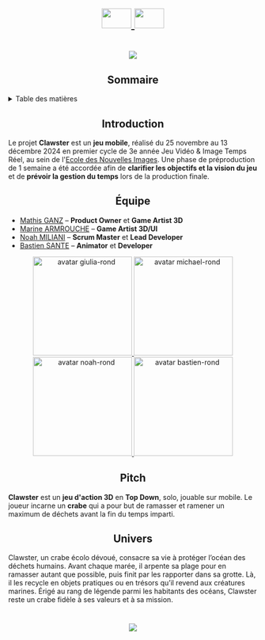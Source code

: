 <h1 align="center">
    <a href="https://github.com/Ecole-des-Nouvelles-Images/2024-Mobile-Clawster/blob/main/README.fr.md">
    <img src="https://github.com/user-attachments/assets/41b66b00-1f67-4793-bd92-24e4f4613b26" width="60" height="40">
  </a>
  <a href="https://github.com/Ecole-des-Nouvelles-Images/2024-Mobile-Clawster/blob/main/README.md">
    <img src="https://github.com/user-attachments/assets/8724f8b2-1eeb-402b-9584-50f07269331b" width="60" height="40">
  </a>
</h1>

<h1 align="center">
    <img src="https://github.com/user-attachments/assets/5064389b-4bb7-49c5-b38f-20792f8949ce">
  </a>

<h2 align="center">
  <strong>Sommaire</strong>
</h2>

<details>
  <summary>Table des matières</summary>
  <ol>
    <li><a href="#introduction">Introduction</a></li>
    <li><a href="#équipe">Équipe</a></li>
    <li><a href="#pitch">Pitch</a></li>
    <li><a href="#univers">Univers</a></li>
  </ol>
</details>

<h2 id="introduction" align="center">
  <strong>Introduction</strong>  
</h2>
<p>
  Le projet <strong>Clawster</strong> est un <strong>jeu mobile</strong>, réalisé du 25 novembre au 13 décembre 2024 en premier cycle de 3e année Jeu Vidéo & Image Temps Réel, au sein de l'<a href="https://github.com/Ecole-des-Nouvelles-Images">Ecole des Nouvelles Images</a>. Une phase de préproduction de 1 semaine a été accordée afin de <strong>clarifier les objectifs et la vision du jeu</strong> et de <strong>prévoir la gestion du temps</strong> lors de la production finale.
</p>

<h2 id="équipe" align="center">
  <strong>Équipe</strong>
</h2>
<ul>
  <li>
    <a href="https://github.com/Avorach">Mathis GANZ</a> – <strong>Product Owner</strong> et <strong>Game Artist 3D</strong>
  </li>
  <li>
    <a href="https://github.com/EnsiMarine">Marine ARMROUCHE</a> – <strong>Game Artist 3D/UI</strong>
  </li>
  <li>
    <a href="https://github.com/NoahMil">Noah MILIANI</a> – <strong>Scrum Master</strong> et <strong>Lead Developer</strong>
  </li>
    <li>
    <a href="https://github.com/BastienSANTE">Bastien SANTE</a> – <strong>Animator</strong> et <strong>Developer</strong>
  </li>
</ul>

<div align="center">
  <a href="https://github.com/Avorach">
    <img src="https://github.com/user-attachments/assets/6b315e80-f272-4ba9-a62e-1088d292ce82" width="200px" alt="avatar giulia-rond">
  </a>
  <a href="https://github.com/EnsiMarine">
    <img src="https://github.com/user-attachments/assets/d78f0edf-e813-4094-a59f-b44f7555e83a" width="200px" alt="avatar michael-rond">
  </a>
  <a href="https://github.com/NoahMil">
    <img src="https://github.com/user-attachments/assets/2a66cfb4-db97-4eb6-b8aa-197e4ca7ca6a" width="200px" alt="avatar noah-rond">
  </a>
      <a href="https://github.com/BastienSANTE">
    <img src="https://github.com/user-attachments/assets/e9b5fac1-11bf-4827-a017-94b05bdf4b3c" width="200px" alt="avatar bastien-rond">
  </a>
</div>


<h2 id="pitch" align="center">
  <strong>Pitch</strong>  
</h2>
<p>
  <strong>Clawster</strong> est un <strong>jeu d'action 3D</strong> en <strong>Top Down</strong>, solo, jouable sur mobile. Le joueur incarne un <strong>crabe</strong> qui a pour but de ramasser et ramener un maximum de déchets avant la fin du temps imparti.
</p>

<h2 id="univers" align="center">
  <strong>Univers</strong>
</h2>
<p>
    Clawster, un crabe écolo dévoué, consacre sa vie à protéger l’océan des déchets humains. Avant chaque marée, il arpente sa plage pour en ramasser autant que possible, puis finit par les rapporter dans sa grotte. Là, il les recycle en objets pratiques ou en trésors qu’il revend aux créatures marines. Érigé au rang de légende parmi les habitants des océans, Clawster reste un crabe fidèle à ses valeurs et à sa mission.
</p>

<h1 align="center">
    <img src="https://github.com/user-attachments/assets/15699731-3c77-415e-9211-11d7352fccf9">
  </a>
